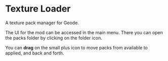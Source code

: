 # Texture Loader

A texture pack manager for Geode.

The UI for the mod can be accessed in the main menu. There you can open the packs folder by clicking on the folder icon.

You can **drag** on the small plus icon to move packs from available to applied, and back and forth.